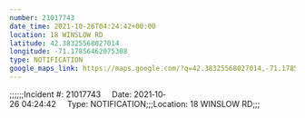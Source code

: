 ```yaml
---
number: 21017743
date_time: 2021-10-26T04:24:42+00:00
location: 18 WINSLOW RD
latitude: 42.38325568027014
longitude: -71.17856462075308
type: NOTIFICATION
google_maps_link: https://maps.google.com/?q=42.38325568027014,-71.17856462075308
---
```


;;;;;;Incident #: 21017743     Date: 2021‐10‐26 04:24:42     Type: NOTIFICATION;;;Location: 18 WINSLOW RD;;;

